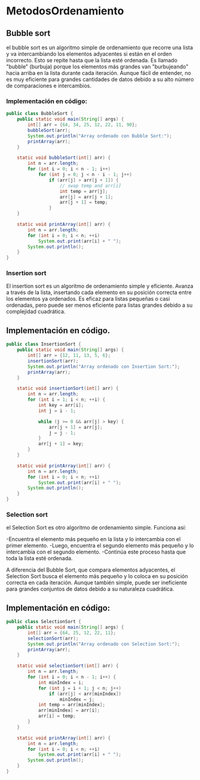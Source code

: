 # MetodosOrdenamiento


## Bubble sort

el bubble sort es un algoritmo simple de ordenamiento que recorre una lista y va intercambiando los elementos adyacentes si están en el orden incorrecto. Esto se repite hasta que la lista esté ordenada. Es llamado "bubble" (burbuja) porque los elementos más grandes van "burbujeando" hacia arriba en la lista durante cada iteración. Aunque fácil de entender, no es muy eficiente para grandes cantidades de datos debido a su alto número de comparaciones e intercambios.

### Implementación en código:

```java
public class BubbleSort {
    public static void main(String[] args) {
        int[] arr = {64, 34, 25, 12, 22, 11, 90};
        bubbleSort(arr);
        System.out.println("Array ordenado con Bubble Sort:");
        printArray(arr);
    }

    static void bubbleSort(int[] arr) {
        int n = arr.length;
        for (int i = 0; i < n - 1; i++)
            for (int j = 0; j < n - i - 1; j++)
                if (arr[j] > arr[j + 1]) {
                    // swap temp and arr[i]
                    int temp = arr[j];
                    arr[j] = arr[j + 1];
                    arr[j + 1] = temp;
                }
    }

    static void printArray(int[] arr) {
        int n = arr.length;
        for (int i = 0; i < n; ++i)
            System.out.print(arr[i] + " ");
        System.out.println();
    }
}
```

### Insertion sort

El insertion sort es un algoritmo de ordenamiento simple y eficiente. Avanza a través de la lista, insertando cada elemento en su posición correcta entre los elementos ya ordenados. Es eficaz para listas pequeñas o casi ordenadas, pero puede ser menos eficiente para listas grandes debido a su complejidad cuadrática.

## Implementación en código.

```java
public class InsertionSort {
    public static void main(String[] args) {
        int[] arr = {12, 11, 13, 5, 6};
        insertionSort(arr);
        System.out.println("Array ordenado con Insertion Sort:");
        printArray(arr);
    }

    static void insertionSort(int[] arr) {
        int n = arr.length;
        for (int i = 1; i < n; ++i) {
            int key = arr[i];
            int j = i - 1;

            while (j >= 0 && arr[j] > key) {
                arr[j + 1] = arr[j];
                j = j - 1;
            }
            arr[j + 1] = key;
        }
    }

    static void printArray(int[] arr) {
        int n = arr.length;
        for (int i = 0; i < n; ++i)
            System.out.print(arr[i] + " ");
        System.out.println();
    }
}
```

### Selection sort

el Selection Sort es otro algoritmo de ordenamiento simple. Funciona así:

-Encuentra el elemento más pequeño en la lista y lo intercambia con el primer elemento.
-Luego, encuentra el segundo elemento más pequeño y lo intercambia con el segundo elemento.
-Continúa este proceso hasta que toda la lista esté ordenada.

A diferencia del Bubble Sort, que compara elementos adyacentes, el Selection Sort busca el elemento más pequeño y lo coloca en su posición correcta en cada iteración. Aunque también simple, puede ser ineficiente para grandes conjuntos de datos debido a su naturaleza cuadrática.

## Implementación en código:
```java
public class SelectionSort {
    public static void main(String[] args) {
        int[] arr = {64, 25, 12, 22, 11};
        selectionSort(arr);
        System.out.println("Array ordenado con Selection Sort:");
        printArray(arr);
    }

    static void selectionSort(int[] arr) {
        int n = arr.length;
        for (int i = 0; i < n - 1; i++) {
            int minIndex = i;
            for (int j = i + 1; j < n; j++)
                if (arr[j] < arr[minIndex])
                    minIndex = j;
            int temp = arr[minIndex];
            arr[minIndex] = arr[i];
            arr[i] = temp;
        }
    }

    static void printArray(int[] arr) {
        int n = arr.length;
        for (int i = 0; i < n; ++i)
            System.out.print(arr[i] + " ");
        System.out.println();
    }
}
```
